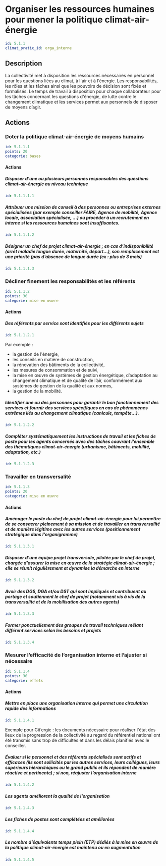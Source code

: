 # Organiser les ressources humaines pour mener la politique climat-air-énergie
```yaml
id: 5.1.1
climat_pratic_id: orga_interne
```
## Description
La collectivité met à disposition les ressources nécessaires en personnel pour les questions liées au climat, à l'air et à l'énergie. Les responsabilités, les rôles et les tâches ainsi que les pouvoirs de décision sont fixés et formalisés. 
Le temps de travail à disposition pour chaque collaborateur pour les tâches concernant les questions d'énergie, de lutte contre le changement climatique et les services permet aux personnels de disposer de moyens d’agir.


## Actions
### Doter la politique climat-air-énergie de moyens humains
```yaml
id: 5.1.1.1
points: 20
categorie: bases
```
#### Actions
##### Disposer d'une ou plusieurs personnes responsables des questions climat-air-énergie au niveau technique
```yaml
id: 5.1.1.1.1
```

##### Attribuer une mission de conseil à des personnes ou entreprises externes spécialisées (par exemple  conseiller FAIRE, Agence de mobilité, Agence locale, association spécialisée, ...) ou procèder à un recrutement en interne si les ressources humaines sont insuffisantes.
```yaml
id: 5.1.1.1.2
```

##### Désigner un chef de projet climat-air-énergie ; en cas d’indisponibilité (arrêt maladie longue durée, maternité, départ…), son remplacement est une priorité (pas d’absence de longue durée (ex : plus de 3 mois)
```yaml
id: 5.1.1.1.3
```


### Décliner finement les responsabilités et les référents
```yaml
id: 5.1.1.2
points: 30
categorie: mise en œuvre
```

#### Actions
##### Des référents par service sont identifiés pour les différents sujets 
```yaml
id: 5.1.1.2.1
```
Par exemple  :
- la gestion de l'énergie,
- les conseils en matière de construction,
- la rénovation des bâtiments de la collectivité,
- les mesures de consommation et de suivi,
- la mise en œuvre de systèmes de gestion énergétique, d’adaptation au changement climatique et de qualité de l’air, conformément aux systèmes de gestion de la qualité et aux normes,
- la gestion de la mobilité.

##### Identifier une ou des personnes pour garantir le bon fonctionnement des services et fournir des services spécifiques en cas de phénomènes extrêmes liés au changement climatique (canicule, tempête...).
```yaml
id: 5.1.1.2.2
```

##### Compléter systématiquement les instructions de travail et les fiches de poste pour les agents concernés avec des tâches couvrant l’ensemble des thématiques climat-air-énergie (urbanisme, bâtiments, mobilité, adaptation, etc.)
```yaml
id: 5.1.1.2.3
```


### Travailler en transversalité
```yaml
id: 5.1.1.3
points: 20
categorie: mise en œuvre
```
#### Actions
##### Aménager le poste du chef de projet climat-air-énergie pour lui permettre de se consacrer pleinement à sa mission et de travailler en transversalité et de manière légitime avec les autres services (positionnement stratégique dans l'organigramme)
```yaml
id: 5.1.1.3.1
```

##### Disposer d'une équipe projet transversale, pilotée par le chef de projet, chargée d’assurer la mise en œuvre de la stratégie climat-air-énergie ; elle se réunit régulièrement et dynamise la démarche en interne
```yaml
id: 5.1.1.3.2
```

##### Avoir des DGS, DGA et/ou DST qui sont impliqués et contribuent au portage et soutiennent le chef de projet (notamment vis à vis de la transversalité et de la mobilisation des autres agents)
```yaml
id: 5.1.1.3.3
```

##### Former ponctuellement des groupes de travail techniques mêlant différent services selon les besoins et projets
```yaml
id: 5.1.1.3.4
```


### Mesurer l’efficacité de l’organisation interne et l’ajuster si nécessaire
```yaml
id: 5.1.1.4
points: 30
categorie: effets
```
#### Actions
##### Mettre en place une organisation interne qui permet une circulation rapide des informations
```yaml
id: 5.1.1.4.1
```
Exemple pour Cit’ergie : les documents nécessaire pour réaliser l'état des lieux de la progression de la collectivité au regard du référentiel national ont été transmis sans trop de difficultés et dans les délais planifiés avec le conseiller.


##### Évaluer si le personnel et des référents spécialisés sont actifs et efficaces (ils sont sollicités par les autres services, leurs collègues, leurs supérieurs hiérarchiques ou le grand public et ils répondent de manière réactive et pertinente) ; si non, réajuster l’organisation interne
```yaml
id: 5.1.1.4.2
```

##### Les agents améliorent la qualité de l'organisation
```yaml
id: 5.1.1.4.3
```

##### Les fiches de postes sont complétées et améliorées
```yaml
id: 5.1.1.4.4
```

##### Le nombre d’équivalents temps plein (ETP) dédiés à la mise en œuvre de la politique climat-air-énergie est maintenu ou en augmentation
```yaml
id: 5.1.1.4.5
```


